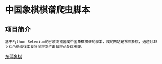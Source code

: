 中国象棋棋谱爬虫脚本
====
项目简介
----
    基于Python Selemium的谷歌浏览器爬中国象棋棋谱的脚本，爬的网站是东萍象棋，通过对JS文件的反编译实现对加密字符串解密成象棋步骤。
[东萍象棋](http://www.dpxq.com)
